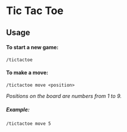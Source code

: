 # Tic Tac Toe
## Usage
#### To start a new game:
```
/tictactoe
```
#### To make a move:
```
/tictactoe move <position>
```
_Positions on the board are numbers from 1 to 9._
##### Example:
```
/tictactoe move 5
```

